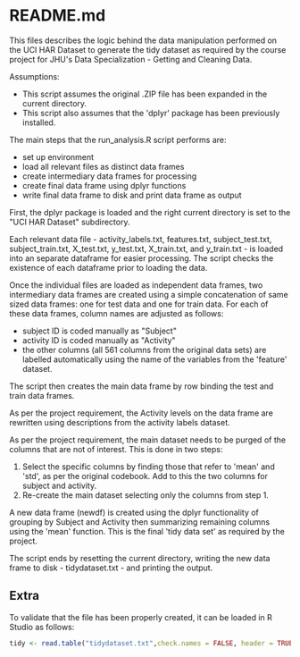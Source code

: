 README.md
==========

This files describes the logic behind the data manipulation performed on the UCI HAR Dataset to generate the tidy dataset as required by the course project for JHU's Data Specialization - Getting and Cleaning Data.

Assumptions:
- This script assumes the original .ZIP file has been expanded in the current directory.
- This script also assumes that the 'dplyr' package has been previously installed.

The main steps that the run_analysis.R script performs are:
- set up environment
- load all relevant files as distinct data frames
- create intermediary data frames for processing
- create final data frame using dplyr functions
- write final data frame to disk and print data frame as output

First, the dplyr package is loaded and the right current directory is set to the "UCI HAR Dataset" subdirectory.

Each relevant data file - activity_labels.txt, features.txt, subject_test.txt, subject_train.txt, X_test.txt, y_test.txt, X_train.txt, and y_train.txt - is loaded into an separate dataframe for easier processing. The script checks the existence of each dataframe prior to loading the data.

Once the individual files are loaded as independent data frames, two intermediary data frames are created using a simple concatenation of same sized data frames: one for test data and one for train data. For each of these data frames, column names are adjusted as follows:
- subject ID is coded manually as "Subject"
- activity ID is coded manually as "Activity"
- the other columns (all 561 columns from the original data sets) are labelled automatically using the name of the variables from the 'feature' dataset.

The script then creates the main data frame by row binding the test and train data frames.

As per the project requirement, the Activity levels on the data frame are rewritten using descriptions from the activity labels dataset.

As per the project requirement, the main dataset needs to be purged of the columns that are not of interest. This is done in two steps:

1. Select the specific columns by finding those that refer to 'mean' and 'std', as per the original codebook. Add to this the two columns for subject and activity.
2. Re-create the main dataset selecting only the columns from step 1.

A new data frame (newdf) is created using the dplyr functionality of grouping by Subject and Activity then summarizing remaining columns using the 'mean' function. This is the final 'tidy data set' as required by the project.

The script ends by resetting the current directory, writing the new data frame to disk - tidydataset.txt - and printing the output.

Extra
-----
To validate that the file has been properly created, it can be loaded in R Studio as follows:
```r
tidy <- read.table("tidydataset.txt",check.names = FALSE, header = TRUE)
```
